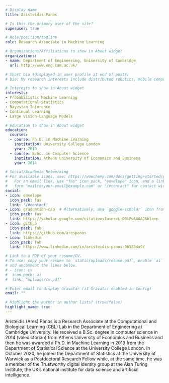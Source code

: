 ```yaml
---
# Display name
title: Aristeidis Panos

# Is this the primary user of the site?
superuser: true

# Role/position/tagline
role: Research Associate in Machine Learning

# Organizations/Affiliations to show in About widget
organizations:
- name: Department of Engineering, University of Cambridge
  url: http://www.eng.cam.ac.uk/

# Short bio (displayed in user profile at end of posts)
# bio: My research interests include distributed robotics, mobile computing and programmable matter.

# Interests to show in About widget
interests:
- Probabilistic Machine Learning
- Computational Statistics
- Bayesian Inference
- Continual Learning
- Large Vision-Language Models

# Education to show in About widget
education:
  courses:
  - course: Ph.D. in Machine Learning
    institution: University College London
    year: 2019
  - course: B.Sc. in Computer Science
    institution: Athens University of Economics and Business
    year: 2014

# Social/Academic Networking
# For available icons, see: https://wowchemy.com/docs/getting-started/page-builder/#icons
#   For an email link, use "fas" icon pack, "envelope" icon, and a link in the
#   form "mailto:your-email@example.com" or "/#contact" for contact widget.
social:
- icon: envelope
  icon_pack: fas
  link: '/#contact'
- icon: graduation-cap  # Alternatively, use `google-scholar` icon from `ai` icon pack
  icon_pack: fas
  link: https://scholar.google.com/citations?user=L-O3tFwAAAAJ&hl=en
- icon: github
  icon_pack: fab
  link: https://github.com/arespanos
- icon: linkedin
  icon_pack: fab
  link: https://www.linkedin.com/in/aristeidis-panos-061864a9/

# Link to a PDF of your resume/CV.
# To use: copy your resume to `static/uploads/resume.pdf`, enable `ai` icons in `params.toml`, 
# and uncomment the lines below.
# - icon: cv
#  icon_pack: ai
#  link: "uploads/cv.pdf"

# Enter email to display Gravatar (if Gravatar enabled in Config)
email: ""

# Highlight the author in author lists? (true/false)
highlight_name: true
---
```


Aristeidis (Ares) Panos is a Research Associate at the Computational and Biological Learning (CBL) Lab in the Department of Engineering at Cambridge University. He received a B.Sc. degree in computer science in 2014 (valedictorian) from Athens University of Economics and Business and then he was awarded a Ph.D. in Machine Learning in 2019 from the Department of Statistical Science at the University College London. In October 2020, he joined the Department of Statistics at the University of Warwick as a Postdoctoral Research Fellow while, at the same time, he was a  member of the Trustworthy digital identity group at the Alan Turing Institute, the UK’s national institute for data science and artificial intelligence.
